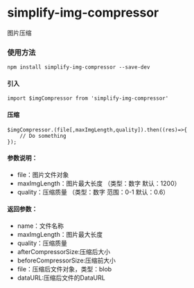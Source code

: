 # simplify-img-compressor
图片压缩
### 使用方法
    npm install simplify-img-compressor --save-dev

#### 引入
	import $imgCompressor from 'simplify-img-compressor'
	
#### 压缩
	$imgCompressor.(file[,maxImgLength,quality]).then((res)=>{
        // Do something
    });
	
#### 参数说明：
- file：图片文件对象
- maxImgLength：图片最大长度 （类型：数字 默认：1200）
- quality：压缩质量 （类型：数字 范围：0-1 默认：0.6）

#### 返回参数：
- name：文件名称
- maxImgLength：图片最大长度
- quality：压缩质量
- afterCompressorSize:压缩后大小
- beforeCompressorSize:压缩前大小
- file：压缩后文件对象，类型：blob
- dataURL:压缩后文件的DataURL